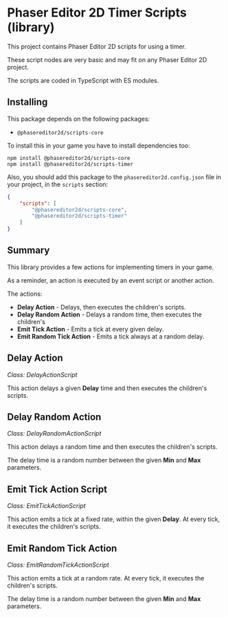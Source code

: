 # Phaser Editor 2D Timer Scripts (library)

This project contains Phaser Editor 2D scripts for using a timer.

These script nodes are very basic and may fit on any Phaser Editor 2D project.

The scripts are coded in TypeScript with ES modules.

## Installing

This package depends on the following packages:

- `@phasereditor2d/scripts-core`

To install this in your game you have to install dependencies too:

```
npm install @phasereditor2d/scripts-core
npm install @phasereditor2d/scripts-timer
```

Also, you should add this package to the `phasereditor2d.config.json` file in your project, in the `scripts` section:

```json
{
    "scripts": [
        "@phasereditor2d/scripts-core",
        "@phasereditor2d/scripts-timer"
    ]
}
```

## Summary

This library provides a few actions for implementing timers in your game. 

As a reminder, an action is executed by an event script or another action.

The actions:

* **Delay Action** - Delays, then executes the children's scripts.
* **Delay Random Action** - Delays a random time, then executes the children's
* **Emit Tick Action** - Emits a tick at every given delay.
* **Emit Random Tick Action** - Emits a tick always at a random delay.

## Delay Action

*Class: DelayActionScript*

This action delays a given **Delay** time and then executes the children's scripts.

## Delay Random Action

*Class: DelayRandomActionScript*

This action delays a random time and then executes the children's scripts.

The delay time is a random number between the given **Min** and **Max** parameters.

## Emit Tick Action Script

*Class: EmitTickActionScript*

This action emits a tick at a fixed rate, within the given **Delay**. At every tick, it executes the children's scripts.

## Emit Random Tick Action

*Class: EmitRandomTickActionScript*

This action emits a tick at a random rate. At every tick, it executes the children's scripts.

The delay time is a random number between the given **Min** and **Max** parameters.